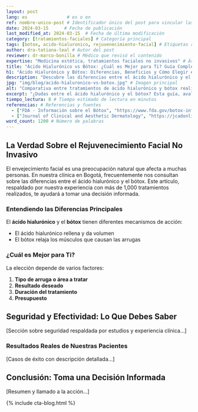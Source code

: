 ```yaml
---
layout: post
lang: es               # es o en
ref: nombre-unico-post # Identificador único del post para vincular las versiones en diferentes idiomas
date: 2024-03-15      # Fecha de publicación
last_modified_at: 2024-03-15  # Fecha de última modificación
category: [tratamientos-faciales] # Categoría principal
tags: [botox, acido-hialuronico, rejuvenecimiento-facial] # Etiquetas relevantes
author: dra-tatiana-leal # Autor del post
reviewer: dr-marco-bonilla # Médico que revisó el contenido
expertise: "Medicina estética, tratamientos faciales no invasivos" # Área de experiencia
title: "Ácido Hialurónico vs Bótox: ¿Cuál es Mejor para Ti? Guía Completa 2024" # Título optimizado para SEO
h1: "Ácido Hialurónico y Bótox: Diferencias, Beneficios y Cómo Elegir el Tratamiento Ideal" # H1 puede ser diferente del título
description: "Descubre las diferencias entre el ácido hialurónico y el bótox, sus beneficios, duración y qué tratamiento es el más adecuado para tus necesidades específicas. Guía avalada por especialistas." # Meta descripción
jpg: "img/blog/acido-hialuronico-vs-botox.jpg" # Imagen principal
alt: "Comparativa entre tratamientos de ácido hialurónico y bótox realizada por especialistas" # Texto alternativo de la imagen
excerpt: "¿Dudas entre el ácido hialurónico y el bótox? Esta guía, avalada por nuestros especialistas, te ayudará a entender las diferencias y elegir el tratamiento más adecuado para ti." # Extracto para previews
tiempo_lectura: 8 # Tiempo estimado de lectura en minutos
referencias: # Referencias y fuentes
  - ["FDA - Información sobre el Bótox", "https://www.fda.gov/botox-info"]
  - ["Journal of Clinical and Aesthetic Dermatology", "https://jcadonline.com/study-123"]
word_count: 1200 # Número de palabras
---
```


## La Verdad Sobre el Rejuvenecimiento Facial No Invasivo

El envejecimiento facial es una preocupación natural que afecta a muchas personas. En nuestra clínica en Bogotá, frecuentemente nos consultan sobre las diferencias entre el ácido hialurónico y el bótox. Este artículo, respaldado por nuestra experiencia con más de 1,000 tratamientos realizados, te ayudará a tomar una decisión informada.

### Entendiendo las Diferencias Principales

El **ácido hialurónico** y el **bótox** tienen diferentes mecanismos de acción:

- El ácido hialurónico rellena y da volumen
- El bótox relaja los músculos que causan las arrugas

### ¿Cuál es Mejor para Ti?

La elección depende de varios factores:

1. **Tipo de arruga o área a tratar**
2. **Resultado deseado**
3. **Duración del tratamiento**
4. **Presupuesto**

## Seguridad y Efectividad: Lo Que Debes Saber

[Sección sobre seguridad respaldada por estudios y experiencia clínica...]

### Resultados Reales de Nuestras Pacientes

[Casos de éxito con descripción detallada...]

## Conclusión: Toma una Decisión Informada

[Resumen y llamado a la acción...]

{% include cta-blog.html %}